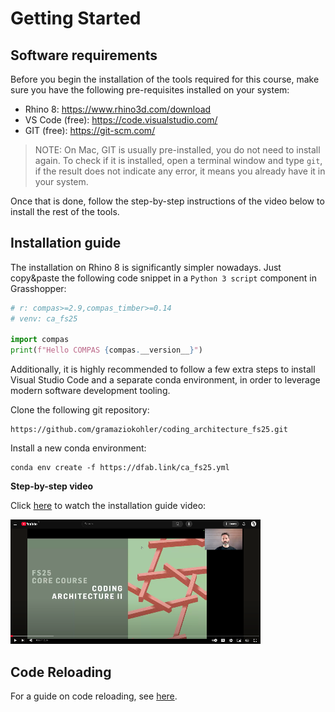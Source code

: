 # Getting Started

## Software requirements

Before you begin the installation of the tools required for this course, make sure you have the following pre-requisites installed on your system:

* Rhino 8: https://www.rhino3d.com/download
* VS Code (free): https://code.visualstudio.com/
* GIT (free): https://git-scm.com/

> NOTE: On Mac, GIT is usually pre-installed, you do not need to install again. To check if it is installed, open a terminal window and type `git`, if the result does not indicate any error, it means you already have it in your system.

Once that is done, follow the step-by-step instructions of the video below to install the rest of the tools.

## Installation guide

The installation on Rhino 8 is significantly simpler nowadays. Just copy&paste the following code snippet in a `Python 3 script` component in Grasshopper:

```python
# r: compas>=2.9,compas_timber>=0.14
# venv: ca_fs25

import compas
print(f"Hello COMPAS {compas.__version__}")
```

Additionally, it is highly recommended to follow a few extra steps to install Visual Studio Code and a separate conda environment, in order to leverage modern software development tooling. 

Clone the following git repository:

    https://github.com/gramaziokohler/coding_architecture_fs25.git

Install a new conda environment:

    conda env create -f https://dfab.link/ca_fs25.yml

**Step-by-step video**

Click [here](https://youtu.be/AfSPShslrIQ) to watch the installation guide video:

[![Watch the installation guide](video_thumbnail.png)](https://youtu.be/AfSPShslrIQ)

## Code Reloading

For a guide on code reloading, see [here](./code-reloading/README.md).